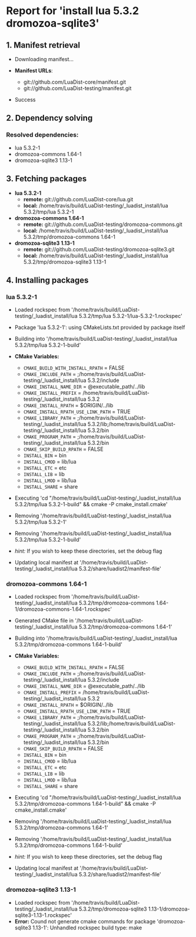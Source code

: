 # Report for 'install lua 5.3.2 dromozoa-sqlite3'


## 1. Manifest retrieval

- Downloading manifest...

- **Manifest URLs**:
    - git://github.com/LuaDist-core/manifest.git
    - git://github.com/LuaDist-testing/manifest.git
- Success

## 2. Dependency solving


### Resolved dependencies:
- lua 5.3.2-1
- dromozoa-commons 1.64-1
- dromozoa-sqlite3 1.13-1

## 3. Fetching packages

- **lua 5.3.2-1**
    - **remote:** git://github.com/LuaDist-core/lua.git
    - **local:** /home/travis/build/LuaDist-testing/_luadist_install/lua 5.3.2/tmp/lua 5.3.2-1
- **dromozoa-commons 1.64-1**
    - **remote:** git://github.com/LuaDist-testing/dromozoa-commons.git
    - **local:** /home/travis/build/LuaDist-testing/_luadist_install/lua 5.3.2/tmp/dromozoa-commons 1.64-1
- **dromozoa-sqlite3 1.13-1**
    - **remote:** git://github.com/LuaDist-testing/dromozoa-sqlite3.git
    - **local:** /home/travis/build/LuaDist-testing/_luadist_install/lua 5.3.2/tmp/dromozoa-sqlite3 1.13-1

## 4. Installing packages


### lua 5.3.2-1
- Loaded rockspec from '/home/travis/build/LuaDist-testing/_luadist_install/lua 5.3.2/tmp/lua 5.3.2-1/lua-5.3.2-1.rockspec'
- Package 'lua 5.3.2-1': using CMakeLists.txt provided by package itself
- Building into '/home/travis/build/LuaDist-testing/_luadist_install/lua 5.3.2/tmp/lua 5.3.2-1-build'
- **CMake Variables:**
    - `CMAKE_BUILD_WITH_INSTALL_RPATH` = FALSE
    - `CMAKE_INCLUDE_PATH` = ;/home/travis/build/LuaDist-testing/_luadist_install/lua 5.3.2/include
    - `CMAKE_INSTALL_NAME_DIR` = @executable_path/../lib
    - `CMAKE_INSTALL_PREFIX` = /home/travis/build/LuaDist-testing/_luadist_install/lua 5.3.2
    - `CMAKE_INSTALL_RPATH` = $ORIGIN/../lib
    - `CMAKE_INSTALL_RPATH_USE_LINK_PATH` = TRUE
    - `CMAKE_LIBRARY_PATH` = ;/home/travis/build/LuaDist-testing/_luadist_install/lua 5.3.2/lib;/home/travis/build/LuaDist-testing/_luadist_install/lua 5.3.2/bin
    - `CMAKE_PROGRAM_PATH` = ;/home/travis/build/LuaDist-testing/_luadist_install/lua 5.3.2/bin
    - `CMAKE_SKIP_BUILD_RPATH` = FALSE
    - `INSTALL_BIN` = bin
    - `INSTALL_CMOD` = lib/lua
    - `INSTALL_ETC` = etc
    - `INSTALL_LIB` = lib
    - `INSTALL_LMOD` = lib/lua
    - `INSTALL_SHARE` = share
- Executing 'cd "/home/travis/build/LuaDist-testing/_luadist_install/lua 5.3.2/tmp/lua 5.3.2-1-build" && cmake -P cmake_install.cmake'
- Removing '/home/travis/build/LuaDist-testing/_luadist_install/lua 5.3.2/tmp/lua 5.3.2-1'
- Removing '/home/travis/build/LuaDist-testing/_luadist_install/lua 5.3.2/tmp/lua 5.3.2-1-build'

- *hint:* If you wish to keep these directories, set the debug flag
- Updating local manifest at '/home/travis/build/LuaDist-testing/_luadist_install/lua 5.3.2/share/luadist2/manifest-file'

### dromozoa-commons 1.64-1
- Loaded rockspec from '/home/travis/build/LuaDist-testing/_luadist_install/lua 5.3.2/tmp/dromozoa-commons 1.64-1/dromozoa-commons-1.64-1.rockspec'
- Generated CMake file in '/home/travis/build/LuaDist-testing/_luadist_install/lua 5.3.2/tmp/dromozoa-commons 1.64-1'
- Building into '/home/travis/build/LuaDist-testing/_luadist_install/lua 5.3.2/tmp/dromozoa-commons 1.64-1-build'
- **CMake Variables:**
    - `CMAKE_BUILD_WITH_INSTALL_RPATH` = FALSE
    - `CMAKE_INCLUDE_PATH` = ;/home/travis/build/LuaDist-testing/_luadist_install/lua 5.3.2/include
    - `CMAKE_INSTALL_NAME_DIR` = @executable_path/../lib
    - `CMAKE_INSTALL_PREFIX` = /home/travis/build/LuaDist-testing/_luadist_install/lua 5.3.2
    - `CMAKE_INSTALL_RPATH` = $ORIGIN/../lib
    - `CMAKE_INSTALL_RPATH_USE_LINK_PATH` = TRUE
    - `CMAKE_LIBRARY_PATH` = ;/home/travis/build/LuaDist-testing/_luadist_install/lua 5.3.2/lib;/home/travis/build/LuaDist-testing/_luadist_install/lua 5.3.2/bin
    - `CMAKE_PROGRAM_PATH` = ;/home/travis/build/LuaDist-testing/_luadist_install/lua 5.3.2/bin
    - `CMAKE_SKIP_BUILD_RPATH` = FALSE
    - `INSTALL_BIN` = bin
    - `INSTALL_CMOD` = lib/lua
    - `INSTALL_ETC` = etc
    - `INSTALL_LIB` = lib
    - `INSTALL_LMOD` = lib/lua
    - `INSTALL_SHARE` = share
- Executing 'cd "/home/travis/build/LuaDist-testing/_luadist_install/lua 5.3.2/tmp/dromozoa-commons 1.64-1-build" && cmake -P cmake_install.cmake'
- Removing '/home/travis/build/LuaDist-testing/_luadist_install/lua 5.3.2/tmp/dromozoa-commons 1.64-1'
- Removing '/home/travis/build/LuaDist-testing/_luadist_install/lua 5.3.2/tmp/dromozoa-commons 1.64-1-build'

- *hint:* If you wish to keep these directories, set the debug flag
- Updating local manifest at '/home/travis/build/LuaDist-testing/_luadist_install/lua 5.3.2/share/luadist2/manifest-file'

### dromozoa-sqlite3 1.13-1
- Loaded rockspec from '/home/travis/build/LuaDist-testing/_luadist_install/lua 5.3.2/tmp/dromozoa-sqlite3 1.13-1/dromozoa-sqlite3-1.13-1.rockspec'
- **Error:** Cound not generate cmake commands for package 'dromozoa-sqlite3 1.13-1': Unhandled rockspec build type: make
